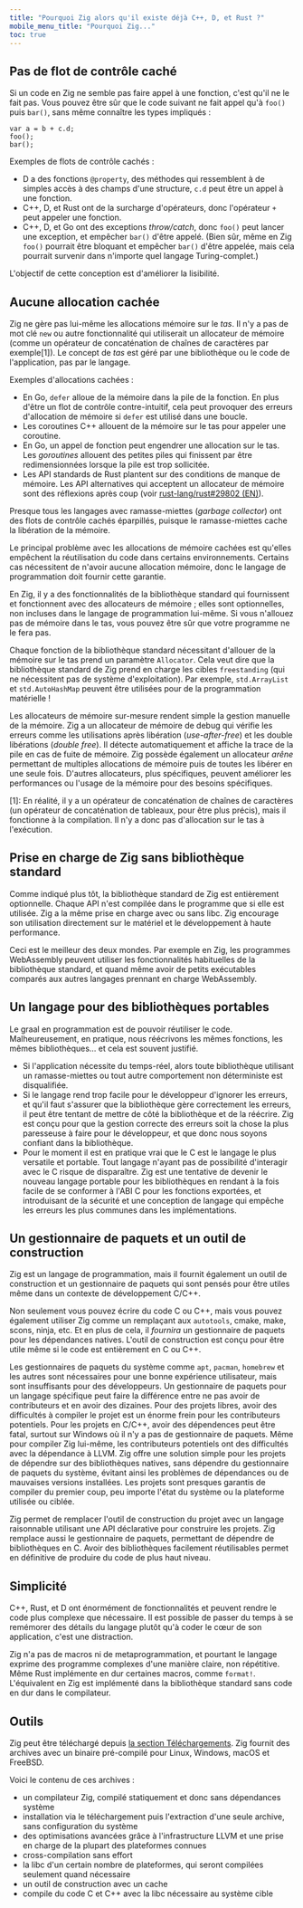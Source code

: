 ```yaml
---
title: "Pourquoi Zig alors qu'il existe déjà C++, D, et Rust ?"
mobile_menu_title: "Pourquoi Zig..."
toc: true
---
```



## Pas de flot de contrôle caché

Si un code en Zig ne semble pas faire appel à une fonction, c'est qu'il ne le fait pas.
Vous pouvez être sûr que le code suivant ne fait appel qu'à `foo()` puis `bar()`, sans même connaître les types impliqués :

```zig
var a = b + c.d;
foo();
bar();
```

Exemples de flots de contrôle cachés :

- D a des fonctions `@property`, des méthodes qui ressemblent à de simples accès à des champs d'une structure, `c.d` peut être un appel à une fonction.
- C++, D, et Rust ont de la surcharge d'opérateurs, donc l'opérateur `+` peut appeler une fonction.
- C++, D, et Go ont des exceptions *throw/catch*, donc `foo()` peut lancer une exception, et empêcher `bar()` d'être appelé.
(Bien sûr, même en Zig `foo()` pourrait être bloquant et empêcher `bar()` d'être appelée, mais cela pourrait survenir dans n'importe quel langage Turing-complet.)

L'objectif de cette conception est d'améliorer la lisibilité.

## Aucune allocation cachée

Zig ne gère pas lui-même les allocations mémoire sur le *tas*.
Il n'y a pas de mot clé `new` ou autre fonctionnalité qui utiliserait un allocateur de mémoire (comme un opérateur de concaténation de chaînes de caractères par exemple[1]).
Le concept de *tas* est géré par une bibliothèque ou le code de l'application, pas par le langage.

Exemples d'allocations cachées :

* En Go, `defer` alloue de la mémoire dans la pile de la fonction.
En plus d'être un flot de contrôle contre-intuitif, cela peut provoquer des erreurs d'allocation de mémoire si `defer` est utilisé dans une boucle.
* Les coroutines C++ allouent de la mémoire sur le tas pour appeler une coroutine.
* En Go, un appel de fonction peut engendrer une allocation sur le tas.
Les *goroutines* allouent des petites piles qui finissent par être redimensionnées lorsque la pile est trop sollicitée.
* Les API standards de Rust plantent sur des conditions de manque de mémoire.
Les API alternatives qui acceptent un allocateur de mémoire sont des réflexions après coup (voir [rust-lang/rust#29802 (EN)](https://github.com/rust-lang/rust/issues/29802)).

Presque tous les langages avec ramasse-miettes (*garbage collector*) ont des flots de contrôle cachés éparpillés, puisque le ramasse-miettes cache la libération de la mémoire.

Le principal problème avec les allocations de mémoire cachées est qu'elles empêchent la réutilisation du code dans certains environnements.
Certains cas nécessitent de n'avoir aucune allocation mémoire, donc le langage de programmation doit fournir cette garantie.

En Zig, il y a des fonctionnalités de la bibliothèque standard qui fournissent et fonctionnent avec des allocateurs de mémoire ; elles sont optionnelles, non incluses dans le langage de programmation lui-même.
Si vous n'allouez pas de mémoire dans le tas, vous pouvez être sûr que votre programme ne le fera pas.

Chaque fonction de la bibliothèque standard nécessitant d'allouer de la mémoire sur le tas prend un paramètre `Allocator`.
Cela veut dire que la bibliothèque standard de Zig prend en charge les cibles `freestanding` (qui ne nécessitent pas de système d'exploitation).
Par exemple, `std.ArrayList` et `std.AutoHashMap` peuvent être utilisées pour de la programmation matérielle !

Les allocateurs de mémoire sur-mesure rendent simple la gestion manuelle de la mémoire.
Zig a un allocateur de mémoire de debug qui vérifie les erreurs comme les utilisations après libération (*use-after-free*) et les double libérations (*double free*).
Il détecte automatiquement et affiche la trace de la pile en cas de fuite de mémoire.
Zig possède également un allocateur *arêne* permettant de multiples allocations de mémoire puis de toutes les libérer en une seule fois.
D'autres allocateurs, plus spécifiques, peuvent améliorer les performances ou l'usage de la mémoire pour des besoins spécifiques.

[1]: En réalité, il y a un opérateur de concaténation de chaînes de caractères (un opérateur de concaténation de tableaux, pour être plus précis), mais il fonctionne à la compilation.
Il n'y a donc pas d'allocation sur le tas à l'exécution.

## Prise en charge de Zig sans bibliothèque standard

Comme indiqué plus tôt, la bibliothèque standard de Zig est entièrement optionnelle.
Chaque API n'est compilée dans le programme que si elle est utilisée.
Zig a la même prise en charge avec ou sans libc.
Zig encourage son utilisation directement sur le matériel et le développement à haute performance.

Ceci est le meilleur des deux mondes.
Par exemple en Zig, les programmes WebAssembly peuvent utiliser les fonctionnalités habituelles de la bibliothèque standard, et quand même avoir de petits exécutables comparés aux autres langages prennant en charge WebAssembly.

## Un langage pour des bibliothèques portables

Le graal en programmation est de pouvoir réutiliser le code.
Malheureusement, en pratique, nous réécrivons les mêmes fonctions, les mêmes bibliothèques… et cela est souvent justifié.

* Si l'application nécessite du temps-réel, alors toute bibliothèque utilisant un ramasse-miettes ou tout autre comportement non déterministe est disqualifiée.
* Si le langage rend trop facile pour le développeur d'ignorer les erreurs, et qu'il faut s'assurer que la bibliothèque gère correctement les erreurs, il peut être tentant de mettre de côté la bibliothèque et de la réécrire.
Zig est conçu pour que la gestion correcte des erreurs soit la chose la plus paresseuse à faire pour le développeur, et que donc nous soyons confiant dans la bibliothèque.
* Pour le moment il est en pratique vrai que le C est le langage le plus versatile et portable.
Tout langage n'ayant pas de possibilité d'interagir avec le C risque de disparaître.
Zig est une tentative de devenir le nouveau langage portable pour les bibliothèques en rendant à la fois facile de se conformer à l'ABI C pour les fonctions exportées, et introduisant de la sécurité et une conception de langage qui empêche les erreurs les plus communes dans les implémentations.

## Un gestionnaire de paquets et un outil de construction

Zig est un langage de programmation, mais il fournit également un outil de construction et un gestionnaire de paquets qui sont pensés pour être utiles même dans un contexte de développement C/C++.

Non seulement vous pouvez écrire du code C ou C++, mais vous pouvez également utiliser Zig comme un remplaçant aux `autotools`, cmake, make, scons, ninja, etc.
Et en plus de cela, il *fournira* un gestionnaire de paquets pour les dépendances natives.
L'outil de construction est conçu pour être utile même si le code est entièrement en C ou C++.

Les gestionnaires de paquets du système comme `apt`, `pacman`, `homebrew` et les autres sont nécessaires pour une bonne expérience utilisateur, mais sont insuffisants pour des développeurs.
Un gestionnaire de paquets pour un langage spécifique peut faire la différence entre ne pas avoir de contributeurs et en avoir des dizaines.
Pour des projets libres, avoir des difficultés à compiler le projet est un énorme frein pour les contributeurs potentiels.
Pour les projets en C/C++, avoir des dépendences peut être fatal, surtout sur Windows où il n'y a pas de gestionnaire de paquets.
Même pour compiler Zig lui-même, les contributeurs potentiels ont des difficultés avec la dépendance à LLVM.
Zig offre une solution simple pour les projets de dépendre sur des bibliothèques natives, sans dépendre du gestionnaire de paquets du système, évitant ainsi les problèmes de dépendances ou de mauvaises versions installées.
Les projets sont presques garantis de compiler du premier coup, peu importe l'état du système ou la plateforme utilisée ou ciblée.

Zig permet de remplacer l'outil de construction du projet avec un langage raisonnable utilisant une API déclarative pour construire les projets.
Zig remplace aussi le gestionnaire de paquets, permettant de dépendre de bibliothèques en C.
Avoir des bibliothèques facilement réutilisables permet en définitive de produire du code de plus haut niveau.

## Simplicité

C++, Rust, et D ont énormément de fonctionnalités et peuvent rendre le code plus complexe que nécessaire.
Il est possible de passer du temps à se remémorer des détails du langage plutôt qu'à coder le cœur de son application, c'est une distraction.

Zig n'a pas de macros ni de metaprogrammation, et pourtant le langage exprime des programme complexes d'une manière claire, non répétitive.
Même Rust implémente en dur certaines macros, comme `format!`.
L'équivalent en Zig est implémenté dans la bibliothèque standard sans code en dur dans le compilateur.

## Outils

Zig peut être téléchargé depuis [la section Téléchargements](/fr/download/).
Zig fournit des archives avec un binaire pré-compilé pour Linux, Windows, macOS et FreeBSD.

Voici le contenu de ces archives :

* un compilateur Zig, compilé statiquement et donc sans dépendances système
* installation via le téléchargement puis l'extraction d'une seule archive, sans configuration du système
* des optimisations avancées grâce à l'infrastructure LLVM et une prise en charge de la plupart des plateformes connues
* cross-compilation sans effort
* la libc d'un certain nombre de plateformes, qui seront compilées seulement quand nécessaire
* un outil de construction avec un cache
* compile du code C et C++ avec la libc nécessaire au système cible
